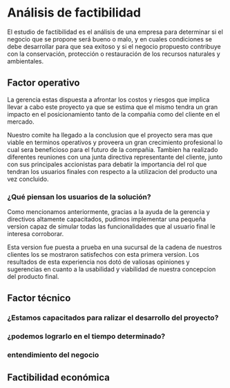  # Análisis de factibilidad

El estudio de factibilidad es el análisis de una empresa para determinar si el negocio que se propone será bueno o malo, y en cuales condiciones se debe desarrollar para que sea exitoso y si el negocio propuesto contribuye con la conservación, protección o restauración de los recursos naturales y ambientales.

## Factor operativo

La gerencia estas dispuesta a afrontar los costos y riesgos que  implica llevar a cabo este proyecto ya que se estima que el mismo tendra un gran impacto en el posicionamiento tanto de la compañia como del cliente en el mercado.

Nuestro comite ha llegado a la conclusion que el proyecto sera mas que viable en terminos operativos y proveera un gran crecimiento profesional lo cual sera beneficioso para el futuro de la compañia. Tambien ha realizado diferentes reuniones con una junta directiva representante del cliente, junto con sus principales accionistas para debatir la importancia del rol que tendran los usuarios finales con respecto a la utilizacion del producto una vez concluido.

### ¿Qué piensan los usuarios de la solución?
Como mencionamos anteriormente, gracias a la ayuda de la gerencia y directivos altamente capacitados, pudimos implementar una pequeña version capaz de simular todas las funcionalidades que al usuario final le interesa corroborar.

Esta version fue puesta a prueba en una sucursal de la cadena de nuestros clientes los se mostraron satisfechos con esta primera version. Los resultados de esta experiencia nos dotó de valiosas opiniones y sugerencias en cuanto a la usabilidad y viabilidad de nuestra concepcion del producto final.



## Factor técnico

### ¿Estamos capacitados para ralizar el desarrollo del proyecto?

### ¿podemos lograrlo en el tiempo determinado?

### entendimiento del negocio

## Factibilidad económica
